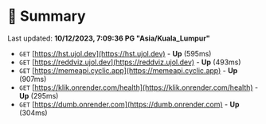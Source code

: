 # 📖 Summary
Last updated: **10/12/2023, 7:09:36 PG "Asia/Kuala_Lumpur"**

- `GET` [https://hst.ujol.dev](https://hst.ujol.dev) - **Up** (595ms)
- `GET` [https://reddviz.ujol.dev](https://reddviz.ujol.dev) - **Up** (493ms)
- `GET` [https://memeapi.cyclic.app](https://memeapi.cyclic.app) - **Up** (907ms)
- `GET` [https://klik.onrender.com/health](https://klik.onrender.com/health) - **Up** (295ms)
- `GET` [https://dumb.onrender.com](https://dumb.onrender.com) - **Up** (304ms)
